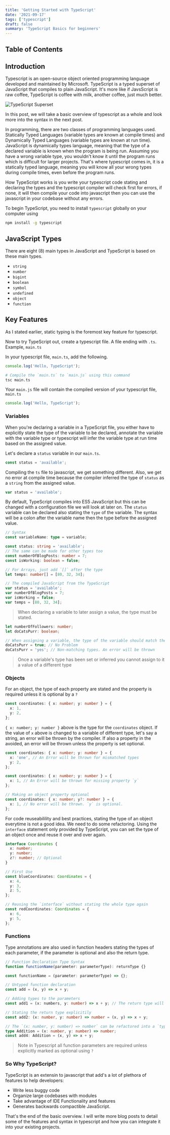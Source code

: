 ```yaml
---
title: 'Getting Started with TypeScript'
date: '2021-09-17'
tags: ['typescript']
draft: false
summary: 'TypeScript Basics for beginners'
---
```


## Table of Contents

<TOCInline toc={props.toc} exclude="Table of Contents" />

## Introduction

Typescript is an open-source object oriented programming language developed and maintained by Microsoft. TypeScript is a typed superset of JavaScript that compiles to plain JavaScript. It's more like if JavsScript is raw coffee, TypeScript is coffee with milk, another coffee, just much better.

![TypeScript Superset](https://cdn.hashnode.com/res/hashnode/image/upload/v1629159907770/tjzzr7cX-.png)

In this post, we will take a basic overview of typescript as a whole and look more into the syntax in the next post.

In programming, there are two classes of programming languages used. Statically Typed Languages (variable types are known at compile times) and Dynamically Typed Languages (variable types are known at run time). JavaScript is dynamically types language, meaning that the type of a declared variable is known when the program is being run. Assuming you have a wrong variable type, you wouldn't know it until the program runs which is difficult for larger projects.
That's where typescript comes in, it is a statically typed language, meaning you will know all your wrong types during compile times, even before the program runs.

How TypeScript works is you write your typescript code stating and declaring the types and the typescript compiler will check first for errors, if none, it will then compile your code into javascript then you can use the javascript in your codebase without any errors.

To begin TypeScript, you need to install `typescript` globally on your computer using

```bash
npm install -g typescript
```

## JavaScript Types

There are eight (8) main types in JavaScript and TypeScript is based on these main types.

- `string`
- `number`
- `bigint`
- `boolean`
- `symbol`
- `undefined`
- `object`
- `function`

## Key Features

As I stated earlier, static typing is the foremost key feature for typescript.

Now to try TypeScript out, create a typescript file. A file ending with `.ts`. Example, `main.ts`

In your typescript file, `main.ts`, add the following.

```js:main.ts
console.log('Hello, TypeScript');
```

```bash
# Compile the `main.ts` to `main.js` using this command
tsc main.ts
```

Your `main.js` file will contain the compiled version of your typescript file, `main.ts`

```js:main.js
console.log('Hello, TypeScript');
```

### Variables

When you're declaring a variable in a TypeScript file, you either have to explicitly state the type of the variable to be declared, annotate the variable with the variable type or typescript will infer the variable type at run time based on the assigned value.

Let's declare a `status` variable in our `main.ts`.

```ts:main.ts
const status = 'available';
```

Compiling the `ts` file to javascript, we get something different. Also, we get no error at compile time because the compiler inferred the type of `status` as a `string` from the assigned value.

```js:main.js
var status = 'available';
```

By default, TypeScript compiles into ES5 JavaScript but this can be changed with a configuration file we will look at later on.
The `status` variable can be declared also stating the `type` of the variable. The syntax will be a colon after the variable name then the type before the assigned value.

```ts
// Syntax
const variableName: type = variable;
```

```ts:main.ts
const status: string = 'available';
// The same can be made for other types too
const numberOfBlogPosts: number = 7;
const isWorking: boolean = false;

// For Arrays, just add `[]` after the type
let temps: number[] = [80, 32, 34];
```

```js:main.js
// The compiled JavaScript from the TypeScript
var status = 'available';
var numberOfBlogPosts = 7;
var isWorking = false;
var temps = [80, 32, 34];
```

> When declaring a variable to later assign a value, the type must be stated.

```ts
let numberOfFollowers: number;
let doCatsPurr: boolean;

// When assigning a variable, the type of the variable should match the type declared or tsc will throw an error.
doCatsPurr = true; // No Problem
doCatsPurr = 'yes'; // Non-matching types. An error will be thrown
```

> Once a variable's type has been set or inferred you cannot assign to it a value of a different type

### Objects

For an object, the type of each property are stated and the property is required unless it is optional by a `?`

```ts:main.ts
const coordinates: { x: number; y: number } = {
  x: 1,
  y: 2,
};
```

`{ x: number; y: number }` above is the type for the `coordinates` object. If the value of `x` above is changed to a variable of different type, let's say a string, an error will be thrown by the compiler. If also a property in the avoided, an error will be thrown unless the property is set optional.

```ts:main.ts
const coordinates: { x: number; y: number } = {
  x: 'one', // An Error will be thrown for mismatched types
  y: 2,
};

const coordinates: { x: number; y: number } = {
  x: 1, // An Error will be thrown for missing property `y`
};

// Making an object property optional
const coordinates: { x: number; y?: number } = {
  x: 1, // No error will be thrown. `y` is optional.
};
```

For code reuseabilility and best practices, stating the type of an object everytime is not a good idea. We need to do some refactoring. Using the `interface` statement only provided by TypeScript, you can set the type of an object once and reuse it over and over again.

```ts:main.ts
interface Coordinates {
  x: number;
  y: number;
  z?: number; // Optional
}

// First Use
const blueCoordinates: Coordinates = {
  x: 4,
  y: 3,
  z: 5,
};

// Reusing the `interface` without stating the whole type again
const redCoordinates: Coordinates = {
  x: 6,
  y: 5,
};
```

### Functions

Type annotations are also used in function headers stating the types of each parameter, if the parameter is optional and also the return type.

```ts
// Function Declaration Type Syntax
function functionName(parameter: parameterType): returnType {}

const functionName = (parameter: parameterType) => {};
```

```ts:main.ts
// Untyped function declaration
const add = (x, y) => x + y;

// Adding types to the parameters
const add1 = (x: numbers, y: number) => x + y; // The return type will be inferred

// Stating the return type explicitily
const add2: (x: number, y: number) => number = (x, y) => x + y;

// The `(x: number, y: number) => number` can be refactored into a `type` using the `type` statement for reusability.
type Addition = (x: number, y: number) => number;
const add4: Addition = (x, y) => x + y;
```

> Note in Typescript all function parameters are required unless explicitly marked as optional using `?`

### So Why TypeScript?

TypeScript is an extensin to javascript that add's a lot of plethora of features to help developers:

- Write less buggy code
- Organize large codebases with modules
- Take advantage of IDE Functionality and features
- Generates backwards compactible JavaScript.

That's the end of the basic overview. I will write more blog posts to detail some of the features and syntax in typescript and how you can integrate it into your existing projects.
